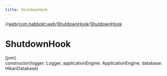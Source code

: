 ```yaml
---
title: ShutdownHook
---
```

//[web](../../../index.html)/[com.habbokt.web](../index.html)/[ShutdownHook](index.html)/[ShutdownHook](-shutdown-hook.html)



# ShutdownHook



[jvm]\
constructor(logger: Logger, applicationEngine: ApplicationEngine, database: HikariDatabase)




